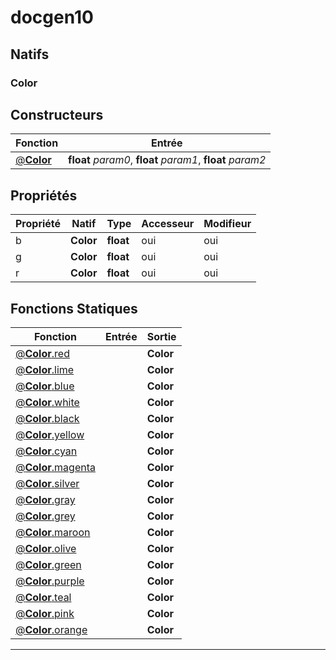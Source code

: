 # docgen10

## Natifs
### Color
## Constructeurs
|Fonction|Entrée|
|-|-|
|[@**Color**](#ctor_0)|**float** *param0*, **float** *param1*, **float** *param2*|
## Propriétés
|Propriété|Natif|Type|Accesseur|Modifieur|
|-|-|-|-|-|
|b|**Color**|**float**|oui|oui|
|g|**Color**|**float**|oui|oui|
|r|**Color**|**float**|oui|oui|
## Fonctions Statiques
|Fonction|Entrée|Sortie|
|-|-|-|
|[@**Color**.red](#static_0)||**Color**|
|[@**Color**.lime](#static_1)||**Color**|
|[@**Color**.blue](#static_2)||**Color**|
|[@**Color**.white](#static_3)||**Color**|
|[@**Color**.black](#static_4)||**Color**|
|[@**Color**.yellow](#static_5)||**Color**|
|[@**Color**.cyan](#static_6)||**Color**|
|[@**Color**.magenta](#static_7)||**Color**|
|[@**Color**.silver](#static_8)||**Color**|
|[@**Color**.gray](#static_9)||**Color**|
|[@**Color**.grey](#static_10)||**Color**|
|[@**Color**.maroon](#static_11)||**Color**|
|[@**Color**.olive](#static_12)||**Color**|
|[@**Color**.green](#static_13)||**Color**|
|[@**Color**.purple](#static_14)||**Color**|
|[@**Color**.teal](#static_15)||**Color**|
|[@**Color**.pink](#static_16)||**Color**|
|[@**Color**.orange](#static_17)||**Color**|


***
